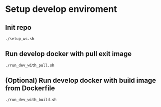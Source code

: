 # Setup develop enviroment

## Init repo
```
./setup_ws.sh
```

## Run develop docker with pull exit image
```
./run_dev_with_pull.sh
```

## (Optional) Run develop docker with build image from Dockerfile

```
./run_dev_with_build.sh
```